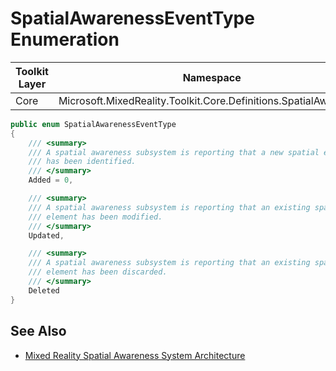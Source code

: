 # SpatialAwarenessEventType Enumeration

| Toolkit Layer | Namespace |
| --- | --- |
| Core | Microsoft.MixedReality.Toolkit.Core.Definitions.SpatialAwareness |

``` C#
public enum SpatialAwarenessEventType
{
    /// <summary>
    /// A spatial awareness subsystem is reporting that a new spatial element 
    /// has been identified.
    /// </summary>
    Added = 0,

    /// <summary>
    /// A spatial awareness subsystem is reporting that an existing spatial
    /// element has been modified.
    /// </summary>
    Updated,

    /// <summary>
    /// A spatial awareness subsystem is reporting that an existing spatial
    /// element has been discarded.
    /// </summary>
    Deleted
}
```

## See Also

- [Mixed Reality Spatial Awareness System Architecture](./SpatialAwarenessSystemArchitecture.md)
